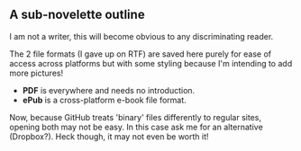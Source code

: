 ## A sub-novelette outline

I am not a writer, this will become obvious to any discriminating reader.

The 2 file formats (I gave up on RTF) are saved here purely for ease of access across platforms but with some styling because I'm intending to add more pictures!

* **PDF** is everywhere and needs no introduction.
* **ePub** is a cross-platform e-book file format. 

Now, because GitHub treats 'binary' files differently to regular sites, opening both may not be easy.  In this case ask me for an alternative (Dropbox?). Heck though, it may not even be worth it!
